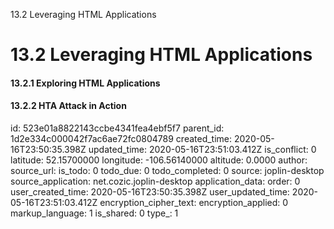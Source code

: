 13.2 Leveraging HTML Applications

# 13.2 Leveraging HTML Applications
#### 13.2.1 Exploring HTML Applications
#### 13.2.2 HTA Attack in Action


id: 523e01a8822143ccbe4341fea4ebf5f7
parent_id: 1d2e334c000042f7ac6ae72fc0804789
created_time: 2020-05-16T23:50:35.398Z
updated_time: 2020-05-16T23:51:03.412Z
is_conflict: 0
latitude: 52.15700000
longitude: -106.56140000
altitude: 0.0000
author: 
source_url: 
is_todo: 0
todo_due: 0
todo_completed: 0
source: joplin-desktop
source_application: net.cozic.joplin-desktop
application_data: 
order: 0
user_created_time: 2020-05-16T23:50:35.398Z
user_updated_time: 2020-05-16T23:51:03.412Z
encryption_cipher_text: 
encryption_applied: 0
markup_language: 1
is_shared: 0
type_: 1